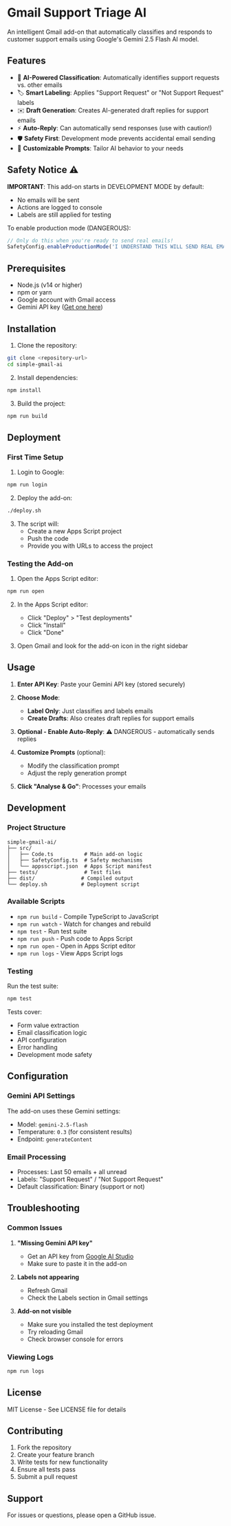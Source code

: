 # Gmail Support Triage AI

An intelligent Gmail add-on that automatically classifies and responds to customer support emails using Google's Gemini 2.5 Flash AI model.

## Features

- 🤖 **AI-Powered Classification**: Automatically identifies support requests vs. other emails
- 🏷️ **Smart Labeling**: Applies "Support Request" or "Not Support Request" labels
- ✉️ **Draft Generation**: Creates AI-generated draft replies for support emails
- ⚡ **Auto-Reply**: Can automatically send responses (use with caution!)
- 🛡️ **Safety First**: Development mode prevents accidental email sending
- 🎨 **Customizable Prompts**: Tailor AI behavior to your needs

## Safety Notice ⚠️

**IMPORTANT**: This add-on starts in DEVELOPMENT MODE by default:
- No emails will be sent
- Actions are logged to console
- Labels are still applied for testing

To enable production mode (DANGEROUS):
```javascript
// Only do this when you're ready to send real emails!
SafetyConfig.enableProductionMode('I UNDERSTAND THIS WILL SEND REAL EMAILS');
```

## Prerequisites

- Node.js (v14 or higher)
- npm or yarn
- Google account with Gmail access
- Gemini API key ([Get one here](https://makersuite.google.com/app/apikey))

## Installation

1. Clone the repository:
```bash
git clone <repository-url>
cd simple-gmail-ai
```

2. Install dependencies:
```bash
npm install
```

3. Build the project:
```bash
npm run build
```

## Deployment

### First Time Setup

1. Login to Google:
```bash
npm run login
```

2. Deploy the add-on:
```bash
./deploy.sh
```

3. The script will:
   - Create a new Apps Script project
   - Push the code
   - Provide you with URLs to access the project

### Testing the Add-on

1. Open the Apps Script editor:
```bash
npm run open
```

2. In the Apps Script editor:
   - Click "Deploy" > "Test deployments"
   - Click "Install"
   - Click "Done"

3. Open Gmail and look for the add-on icon in the right sidebar

## Usage

1. **Enter API Key**: Paste your Gemini API key (stored securely)

2. **Choose Mode**:
   - **Label Only**: Just classifies and labels emails
   - **Create Drafts**: Also creates draft replies for support emails

3. **Optional - Enable Auto-Reply**: ⚠️ DANGEROUS - automatically sends replies

4. **Customize Prompts** (optional):
   - Modify the classification prompt
   - Adjust the reply generation prompt

5. **Click "Analyse & Go"**: Processes your emails

## Development

### Project Structure
```
simple-gmail-ai/
├── src/
│   ├── Code.ts          # Main add-on logic
│   ├── SafetyConfig.ts  # Safety mechanisms
│   └── appsscript.json  # Apps Script manifest
├── tests/               # Test files
├── dist/               # Compiled output
└── deploy.sh           # Deployment script
```

### Available Scripts

- `npm run build` - Compile TypeScript to JavaScript
- `npm run watch` - Watch for changes and rebuild
- `npm test` - Run test suite
- `npm run push` - Push code to Apps Script
- `npm run open` - Open in Apps Script editor
- `npm run logs` - View Apps Script logs

### Testing

Run the test suite:
```bash
npm test
```

Tests cover:
- Form value extraction
- Email classification logic
- API configuration
- Error handling
- Development mode safety

## Configuration

### Gemini API Settings

The add-on uses these Gemini settings:
- Model: `gemini-2.5-flash`
- Temperature: `0.3` (for consistent results)
- Endpoint: `generateContent`

### Email Processing

- Processes: Last 50 emails + all unread
- Labels: "Support Request" / "Not Support Request"
- Default classification: Binary (support or not)

## Troubleshooting

### Common Issues

1. **"Missing Gemini API key"**
   - Get an API key from [Google AI Studio](https://makersuite.google.com/app/apikey)
   - Make sure to paste it in the add-on

2. **Labels not appearing**
   - Refresh Gmail
   - Check the Labels section in Gmail settings

3. **Add-on not visible**
   - Make sure you installed the test deployment
   - Try reloading Gmail
   - Check browser console for errors

### Viewing Logs

```bash
npm run logs
```

## License

MIT License - See LICENSE file for details

## Contributing

1. Fork the repository
2. Create your feature branch
3. Write tests for new functionality
4. Ensure all tests pass
5. Submit a pull request

## Support

For issues or questions, please open a GitHub issue.